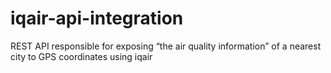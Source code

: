 # iqair-api-integration
REST API responsible for exposing “the air quality information” of a nearest city to GPS coordinates using iqair
